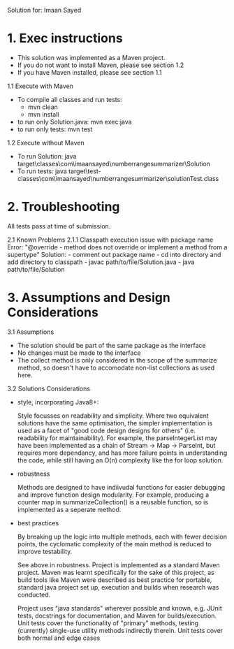 Solution for: Imaan Sayed

# 1. Exec instructions
- This solution was implemented as a Maven project.
- If you do not want to install Maven, please see section 1.2
- If you have Maven installed, please see section 1.1

1.1 Execute with Maven
- To compile all classes and run tests:
    - mvn clean
    - mvn install
- to run only Solution.java: mvn exec:java
- to run only tests: mvn test

1.2 Execute without Maven
- To run Solution:
java target\classes\com\imaansayed\numberrangesummarizer\Solution
- To run tests:
java target\test-classes\com\imaansayed\numberrangesummarizer\solutionTest.class

# 2. Troubleshooting
All tests pass at time of submission.

2.1 Known Problems
2.1.1 Classpath execution issue with package name
Error: "@override - method does not override or implement a method from a supertype"
Solution: 
    - comment out package name
    - cd into directory and add directory to classpath
    - javac path/to/file/Solution.java
    - java path/to/file/Solution

          
# 3. Assumptions and Design Considerations

3.1 Assumptions
- The solution should be part of the same package as the interface
- No changes must be made to the interface
- The collect method is only considered in the scope of the summarize method, so doesn't have to accomodate non-list collections as used here.

3.2 Solutions Considerations
 - style, incorporating Java8+:
   
    Style focusses on readability and simplicity. Where two equivalent solutions
    have the same optimisation, the simpler implementation is used as a facet of 
    "good code design designs for others" (i.e. readability for maintainability).
    For example, the parseIntegerList may have been implemented as a chain of Stream -> Map -> ParseInt, but requires more dependancy, and has more failure points in understanding the code, while still having an O(n) complexity like the for loop solution.

 - robustness
   
    Methods are designed to have indiivudal functions for easier debugging 
    and improve function design modularity.
    For example, producing a counter map in summarizeCollection() is a reusable
    function, so is implemented as a seperate method.

- best practices
  
    By breaking up the logic into multiple methods, each with fewer decision points, the cyclomatic complexity of the main method is reduced to improve testability.

    See above in robustness. Project is implemented as a standard Maven project. Maven was learnt
    specifically for the sake of this project, as build tools like Maven were described as best practice for portable, standard java project set up, execution and builds when research was conducted.

    Project uses "java standards" wherever possible and known, e.g. JUnit tests, docstrings for documentation, and Maven for builds/execution.
    Unit tests cover the functionality of "primary" methods, testing (currently) single-use 
    utility methods indirectly therein.
    Unit tests cover both normal and edge cases
